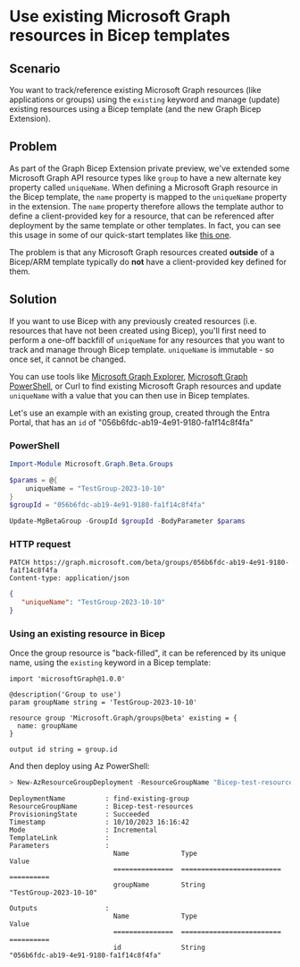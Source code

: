 # Use existing Microsoft Graph resources in Bicep templates

## Scenario

You want to track/reference existing Microsoft Graph resources (like applications or groups) using the `existing` keyword and manage (update) existing resources using a Bicep template (and the new Graph Bicep Extension).

## Problem

As part of the Graph Bicep Extension private preview, we've extended some Microsoft Graph API resource types like `group` to have a new
alternate key property called `uniqueName`. When defining a Microsoft Graph resource in the Bicep template,
the `name` property is mapped to the `uniqueName` property in the extension.
The `name` property therefore allows the template author to define a client-provided key for a resource, that can be referenced after deployment by the same template or other templates. In fact, you can see this usage in some of our quick-start templates like [this one](https://github.com/microsoftgraph/msgraph-bicep-types/tree/main/quickstart-templates/resource-application-access-grant-to-client-application).

The problem is that any Microsoft Graph resources created **outside** of a Bicep/ARM template typically do **not** have a client-provided key defined for them.

## Solution

If you want to use Bicep with any previously created resources (i.e. resources that have not been created using Bicep),
you'll first need to perform a one-off backfill of `uniqueName` for any resources that you want to track and manage through Bicep template.
`uniqueName` is immutable - so once set, it cannot be changed.

You can use tools like [Microsoft Graph Explorer](https://aka.ms/ge), [Microsoft Graph PowerShell](https://learn.microsoft.com/powershell/microsoftgraph/overview?view=graph-powershell-1.0), or Curl to find existing Microsoft Graph resources and update `uniqueName` with a value that you can then use in Bicep templates.

Let's use an example with an existing group, created through the Entra Portal, that has an `id` of "056b6fdc-ab19-4e91-9180-fa1f14c8f4fa"

### PowerShell

```powershell
Import-Module Microsoft.Graph.Beta.Groups

$params = @{
    uniqueName = "TestGroup-2023-10-10"
}
$groupId = "056b6fdc-ab19-4e91-9180-fa1f14c8f4fa"

Update-MgBetaGroup -GroupId $groupId -BodyParameter $params
```

### HTTP request

```http
PATCH https://graph.microsoft.com/beta/groups/056b6fdc-ab19-4e91-9180-fa1f14c8f4fa
Content-type: application/json
```

```json
{
   "uniqueName": "TestGroup-2023-10-10"
}
```

### Using an existing resource in Bicep

Once the group resource is "back-filled", it can be referenced by its unique name, using the `existing` keyword in a Bicep template:

```Bicep
import 'microsoftGraph@1.0.0'

@description('Group to use')
param groupName string = 'TestGroup-2023-10-10'

resource group 'Microsoft.Graph/groups@beta' existing = {
  name: groupName
}

output id string = group.id
```

And then deploy using Az PowerShell:

```PowerShell
> New-AzResourceGroupDeployment -ResourceGroupName "Bicep-test-resources" -TemplateFile ".\find-existing-group.bicep"
```

```text
DeploymentName          : find-existing-group
ResourceGroupName       : Bicep-test-resources
ProvisioningState       : Succeeded
Timestamp               : 10/10/2023 16:16:42
Mode                    : Incremental
TemplateLink            :
Parameters              :
                          Name             Type                       Value
                          ===============  =========================  ==========
                          groupName        String                     "TestGroup-2023-10-10"

Outputs                 :
                          Name             Type                       Value
                          ===============  =========================  ==========
                          id               String                     "056b6fdc-ab19-4e91-9180-fa1f14c8f4fa"
```
